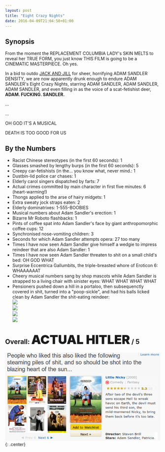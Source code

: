 ```yaml
---
layout: post
title: "Eight Crazy Nights"
date: 2016-04-09T21:04:50+01:00
---
```


## Synopsis

From the moment the REPLACEMENT COLUMBIA LADY's SKIN MELTS to reveal her TRUE FORM, you just know THIS FILM is going to be a CINEMATIC MASTERPIECE. Oh yes.

In a bid to outdo [JACK AND JILL](/film-reviews/jack-and-jill) for sheer, horrifying ADAM SANDLER DENSITY, we are now apparently drunk enough to endure ADAM SANDLER's Eight Crazy Nights, starring ADAM SANDLER, ADAM SANDLER, ADAM SANDLER, and even filling in as the voice of a scat-fetishist deer, **ADAM. FUCKING. SANDLER.**

...

...

OH GOD IT'S A MUSICAL

DEATH IS TOO GOOD FOR US

## By the Numbers

* Racist Chinese stereotypes (in the first 60 seconds): 1
* Glasses smashed by lengthy burps (in the first 60 seconds): 5
* Creepy car-fetishists (in the... you know what, never mind.: 1
* Dustbin-lid police car chases: 1
* Elderly carol singers dispatched by farts: 7
* Actual crimes committed by main character in first five minutes: 6 (heart-warming!)
* Thongs applied to the arse of hairy midgets: 1
* Extra sweaty jock straps eaten: 2
* Elderly dominatrixes: 1-555-BOOBIES
* Musical numbers about Adam Sandler's erection: 1
* Bizarre Mr Roboto flashbacks: 1
* Pints of coffee spat into Adam Sandler's face by giant anthropomorphic coffee cups: 12
* Synchronised nose-vomiting children: 3
* Seconds for which Adam Sandler attempts opera: 27 too many
* Times I have now seen Adam Sandler give himself a wedgie to impress reindeer that are also Adam Sandler: 1
* Times I have now seen Adam Sandler threaten to shit on a small child's bed: OH GOD WHAT
* Surprise Eccentrica Gallumbits, the triple-breasted whore of Eroticon 6: WHAAAAAAT
* Cheery musical numbers sang by shop mascots while Adam Sandler is strapped to a living chair with sinister eyes: WHAT WHAT WHAT WHAT
* Pensioners pushed down a hill in a portaloo, then subsequenctly covered in shit, turned into a "poop-sickle", and had his balls licked clean by Adam Sandler the shit-eating reindeer:<br/>
<img src="/img/filmreviews/badger.gif" width="400"/><br/>
<img src="/img/filmreviews/badger.gif" width="500"/><br/>
<img src="/img/filmreviews/badger.gif" width="640"/><br/>
<img src="/img/filmreviews/badger.gif" width="900"/><br/>

## Overall: <span style="font-size:40px;font-weight:900">ACTUAL HITLER</span> / 5

![](/img/filmreviews/imdb-eightcrazynights.png){: .center}
